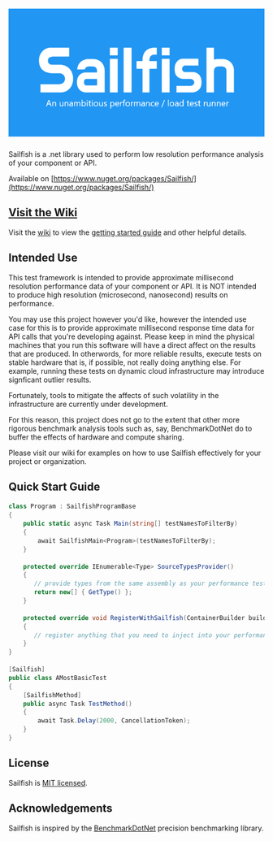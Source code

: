 <h1 align="center" style="flex-direction: column;"><img src="assets/Sailfish.png" alt="Sailfish" width="700" /></h1>

Sailfish is a .net library used to perform low resolution performance analysis of your component or API.

Available on [https://www.nuget.org/packages/Sailfish/](https://www.nuget.org/packages/Sailfish/)

## [Visit the Wiki](https://github.com/paulegradie/Sailfish/wiki)

Visit the [wiki](https://github.com/paulegradie/Sailfish/wiki) to view the [getting started guide](https://github.com/paulegradie/Sailfish/wiki/Using-Sailfish-as-a-C%23-console-app) and other helpful details.

## Intended Use
This test framework is intended to provide approximate millisecond resolution performance data of your component or API. It is NOT intended to produce high resolution (microsecond, nanosecond) results on performance.

You may use this project however you'd like, however the intended use case for this is to provide approximate millisecond
response time data for API calls that you're developing against. Please keep in mind the physical machines that you run this software will have a direct affect on the results that are produced. In otherwords, for more reliable results, execute tests on stable hardware that is, if possible, not really doing anything else. For example, running these tests on dynamic cloud infrastructure may introduce signficant outlier results.

Fortunately, tools to mitigate the affects of such volatility in the infrastructure are currently under development.

For this reason, this project does not go to the extent that other more rigorous benchmark analysis tools such as, say, BenchmarkDotNet do to buffer the effects of hardware and compute sharing.

Please visit our wiki for examples on how to use Sailfish effectively for your project or organization.

## Quick Start Guide

```csharp
class Program : SailfishProgramBase
{
    public static async Task Main(string[] testNamesToFilterBy)
    {
        await SailfishMain<Program>(testNamesToFilterBy);
    }

    protected override IEnumerable<Type> SourceTypesProvider()
    {
       // provide types from the same assembly as your performance tests
       return new[] { GetType() };
    }

    protected override void RegisterWithSailfish(ContainerBuilder builder)
    {
       // register anything that you need to inject into your performance tests
    }
}

[Sailfish]
public class AMostBasicTest
{
    [SailfishMethod]
    public async Task TestMethod()
    {
        await Task.Delay(2000, CancellationToken);
    }
}
```

## License
Sailfish is [MIT licensed](./LICENSE).

## Acknowledgements

Sailfish is inspired by the [BenchmarkDotNet](https://benchmarkdotnet.org/) precision benchmarking library.
